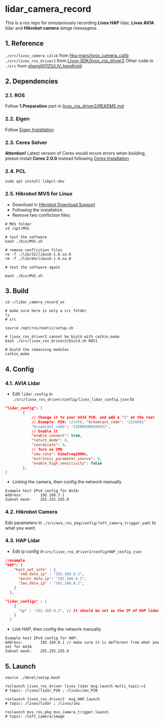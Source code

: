 # lidar_camera_record

This is a ros repo for simutaniously recording **Livox HAP** lidar, **Livox AVIA** lidar and **Hikrobot camera** iamge messagess.

## 1. Reference

```./src/livox_camera_calib``` from [hku-mars/livox_camera_calib](https://github.com/hku-mars/livox_camera_calib)
```./src/livox_ros_driver2``` from [Livox-SDK/livox_ros_driver2](https://github.com/Livox-SDK/livox_ros_driver2)
Other code in ```./src``` from [sheng00125/LIV_handhold](https://github.com/sheng00125/LIV_handhold)

## 2. Dependencies

### 2.1. ROS

Follow **1.Preparation** part in [livox_ros_driver2/README.md](./src/livox_ros_driver2/README.md)

### 2.2. Eigen

Follow [Eigen Installation](http://ceres-solver.org/installation.html)

### 2.3. Ceres Solver

**Attention!** Latest version of Ceres would incure errors when biulding, please install **Ceres 2.0.0** instead following [Ceres Installation](http://ceres-solver.org/installation.html)

### 2.4. PCL

```shell
sudo apt install libpcl-dev
```

### 2.5. Hikrobot MVS for Linux

- Download in [Hikrobot Download Support](https://www.hikrobotics.com/cn/machinevision/service/download/?module=0)
- Following the installation
- Remove two confliction files:

```shell
# MVS folder
cd /opt/MVS

# test the software
bash ./bin/MVS.sh

# remove confliction files
rm -f ./lib/32/libusb-1.0.so.0
rm -f ./lib/64/libusb-1.0.so.0

# test the software again

bash ./bin/MVS.sh
```

## 3. Build

```shell
cd ~/lidar_camera_record_ws

# make sure here is only a src folder
ls
# src

source /opt/ros/noetic/setup.sh

# livox_ros_driver2 cannot be biuld with catkin_make
bash ./src/livox_ros_driver2/biuld.sh ROS1

# biuld the remaining modules
catkin_make

```

## 4. Config

### 4.1. AVIA Lidar

- Edit ```lidar_config``` in ```./src/livox_ros_driver/config/livox_lidar_config.json``` to

```json
"lidar_config": [
        {
            // Change it to your AVIA PIN, and add a "1" at the rear
            // Example: PIN: 123456, "broadcast_code": "1234561"
            "broadcast_code": "3JEDM2U00169251",
            // Enable it
            "enable_connect": true,
            "return_mode": 0,
            "coordinate": 0,
            // Turn on IMU
            "imu_rate": kImuFreq200Hz,
            "extrinsic_parameter_source": 0,
            "enable_high_sensitivity": false
        },
]
```

- Linking the camera, then config the network manually

```
Example host IPv4 config for AVIA:
Address:        192.168.7.1
Subnet mask:    255.255.255.0
```

### 4.2. Hikrobot Camera

Edit parameters in ```./src/mvs_ros_pkg/config/left_camera_trigger.yaml``` to what you want.

### 4.3. HAP Lidar

- Edit ip config in ```src/livox_ros_driver2/config/HAP_config.json```

```json
//example
"HAP": {
    "host_net_info" : {
      "cmd_data_ip" : "192.168.8.1",
      "point_data_ip": "192.168.8.1",
      "imu_data_ip" : "192.168.8.1",
    }
  },

"lidar_configs" : [
    {
      "ip" : "192.168.8.2", // It should be set as the IP of HAP lidar
    }
  ]

```

- Link HAP, then config the network manually

```
Example host IPv4 config for HAP:
Address:        192.168.8.1 // make sure it is defferent from what you set for AVIA
Subnet mask:    255.255.255.0
```

## 5. Launch

```shell
source ./devel/setup.bash

roslaunch livox_ros_driver livox_lidar_msg.launch multi_topic:=1
# topic: /livox/lidar_PIN ; /livox/imu_PIN

roslaunch livox_ros_driver2  msg_HAP.launch
# topic: /livox/lidar ; /livox/imu

roslaunch mvs_ros_pkg mvs_camera_trigger.launch
# topic: /left_camera/image
```
